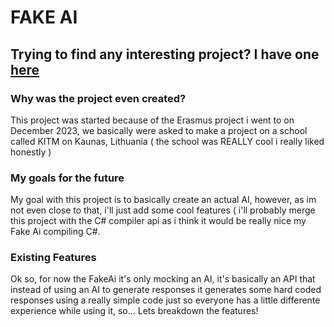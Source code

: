 # FAKE AI

## Trying to find any interesting project? I have one [here](https://fakeai.onrender.com/)

### Why was the project even created?

This project was started because of the Erasmus project i went to on December 2023, we basically were asked to make a project on a school called KITM on Kaunas, Lithuania ( the school was REALLY cool i really liked honestly )

### My goals for the future

My goal with this project is to basically create an actual AI, however, as im not even close to that, i'll just add some cool features ( i'll probably merge this project with the C# compiler api as i think it would be really nice my Fake Ai compiling C#.

### Existing Features

Ok so, for now the FakeAi it's only mocking an AI, it's basically an API that instead of using an AI to generate responses it generates some hard coded responses using a really simple code just so everyone has a little differente experience while using it, so... Lets breakdown the features!

#### 
